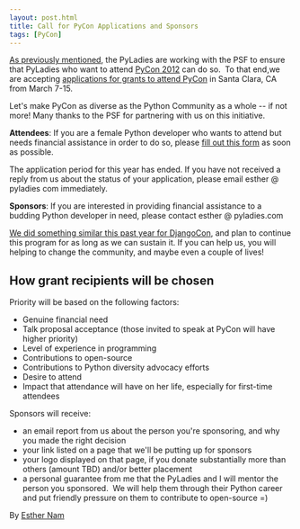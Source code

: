 ```yaml
---
layout: post.html
title: Call for PyCon Applications and Sponsors
tags: [PyCon]
---
```



[As previously mentioned](static/blog/pyladies-at-pycon-2012), the PyLadies are working with the PSF to ensure that PyLadies who want to attend [PyCon 2012](http://us.pycon.org/2012) can do so.  To that end,we are accepting [applications for grants to attend PyCon](https://docs.google.com/spreadsheet/viewform?formkey=dEtUbUZxZWN6V3FGdkVydEtvU2ZwMUE6MQ) in Santa Clara, CA from March 7-15.

Let's make PyCon as diverse as the Python Community as a whole -- if not more! Many thanks to the PSF for partnering with us on this initiative.

**Attendees**: If you are a female Python developer who wants to attend but needs financial assistance in order to do so, please [fill out this form](https://docs.google.com/spreadsheet/viewform?formkey=dEtUbUZxZWN6V3FGdkVydEtvU2ZwMUE6MQ) as soon as possible.

The application period for this year has ended. If you have not received a reply from us about the status of your application, please email esther @ pyladies com immediately.

**Sponsors**: If you are interested in providing financial assistance to a budding Python developer in need, please contact esther @ pyladies.com

[We did something similar this past year for DjangoCon](static/blog/djangocon-sponsorship-program-results), and plan to continue this program for as long as we can sustain it. If you can help us, you will helping to change the community, and maybe even a couple of lives!

How grant recipients will be chosen
-----------------------------------

Priority will be based on the following factors:

-   Genuine financial need
-   Talk proposal acceptance (those invited to speak at PyCon will have
    higher priority)
-   Level of experience in programming
-   Contributions to open-source
-   Contributions to Python diversity advocacy efforts
-   Desire to attend
-   Impact that attendance will have on her life, especially for
    first-time attendees

Sponsors will receive:

-   an email report from us about the person you're sponsoring, and why
    you made the right decision
-   your link listed on a page that we'll be putting up for sponsors
-   your logo displayed on that page, if you donate substantially more
    than others (amount TBD) and/or better placement
-   a personal guarantee from me that the PyLadies and I will mentor the
    person you sponsored.  We will help them through their Python career
    and put friendly pressure on them to contribute to open-source =)

By [Esther Nam](https://twitter.com/estherbester "Estherbester | Twitter")
